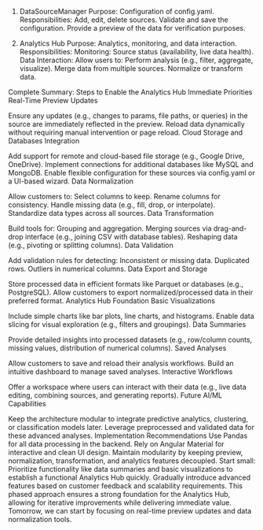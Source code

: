 1. DataSourceManager
Purpose: Configuration of config.yaml.
Responsibilities:
Add, edit, delete sources.
Validate and save the configuration.
Provide a preview of the data for verification purposes.


2. Analytics Hub
Purpose: Analytics, monitoring, and data interaction.
Responsibilities:
Monitoring: Source status (availability, live data health).
Data Interaction: Allow users to:
Perform analysis (e.g., filter, aggregate, visualize).
Merge data from multiple sources.
Normalize or transform data.






















Complete Summary: Steps to Enable the Analytics Hub
Immediate Priorities
Real-Time Preview Updates

Ensure any updates (e.g., changes to params, file paths, or queries) in the source are immediately reflected in the preview.
Reload data dynamically without requiring manual intervention or page reload.
Cloud Storage and Databases Integration

Add support for remote and cloud-based file storage (e.g., Google Drive, OneDrive).
Implement connections for additional databases like MySQL and MongoDB.
Enable flexible configuration for these sources via config.yaml or a UI-based wizard.
Data Normalization

Allow customers to:
Select columns to keep.
Rename columns for consistency.
Handle missing data (e.g., fill, drop, or interpolate).
Standardize data types across all sources.
Data Transformation

Build tools for:
Grouping and aggregation.
Merging sources via drag-and-drop interface (e.g., joining CSV with database tables).
Reshaping data (e.g., pivoting or splitting columns).
Data Validation

Add validation rules for detecting:
Inconsistent or missing data.
Duplicated rows.
Outliers in numerical columns.
Data Export and Storage

Store processed data in efficient formats like Parquet or databases (e.g., PostgreSQL).
Allow customers to export normalized/processed data in their preferred format.
Analytics Hub Foundation
Basic Visualizations

Include simple charts like bar plots, line charts, and histograms.
Enable data slicing for visual exploration (e.g., filters and groupings).
Data Summaries

Provide detailed insights into processed datasets (e.g., row/column counts, missing values, distribution of numerical columns).
Saved Analyses

Allow customers to save and reload their analysis workflows.
Build an intuitive dashboard to manage saved analyses.
Interactive Workflows

Offer a workspace where users can interact with their data (e.g., live data editing, combining sources, and generating reports).
Future AI/ML Capabilities

Keep the architecture modular to integrate predictive analytics, clustering, or classification models later.
Leverage preprocessed and validated data for these advanced analyses.
Implementation Recommendations
Use Pandas for all data processing in the backend.
Rely on Angular Material for interactive and clean UI design.
Maintain modularity by keeping preview, normalization, transformation, and analytics features decoupled.
Start small: Prioritize functionality like data summaries and basic visualizations to establish a functional Analytics Hub quickly.
Gradually introduce advanced features based on customer feedback and scalability requirements.
This phased approach ensures a strong foundation for the Analytics Hub, allowing for iterative improvements while delivering immediate value. Tomorrow, we can start by focusing on real-time preview updates and data normalization tools.